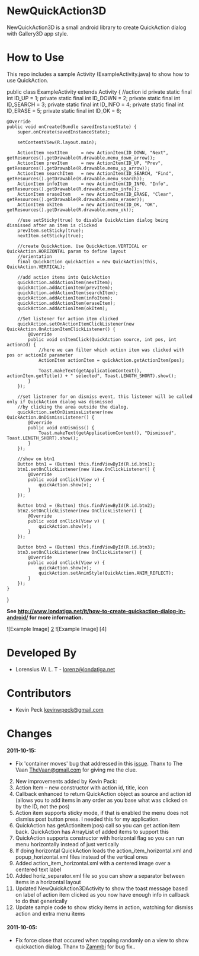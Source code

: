 NewQuickAction3D
================

NewQuickAction3D is a small android library to create QuickAction dialog with Gallery3D app style.

How to Use
==========
This repo includes a sample Activity (ExampleActivity.java) to show how to use QuickAction.

public class ExampleActivity extends Activity {
	//action id
	private static final int ID_UP     = 1;
	private static final int ID_DOWN   = 2;
	private static final int ID_SEARCH = 3;
	private static final int ID_INFO   = 4;
	private static final int ID_ERASE  = 5;	
	private static final int ID_OK     = 6;
	    
	@Override
	public void onCreate(Bundle savedInstanceState) {
		super.onCreate(savedInstanceState);

		setContentView(R.layout.main);

		ActionItem nextItem 	= new ActionItem(ID_DOWN, "Next", getResources().getDrawable(R.drawable.menu_down_arrow));
		ActionItem prevItem 	= new ActionItem(ID_UP, "Prev", getResources().getDrawable(R.drawable.menu_up_arrow));
        ActionItem searchItem 	= new ActionItem(ID_SEARCH, "Find", getResources().getDrawable(R.drawable.menu_search));
        ActionItem infoItem 	= new ActionItem(ID_INFO, "Info", getResources().getDrawable(R.drawable.menu_info));
        ActionItem eraseItem 	= new ActionItem(ID_ERASE, "Clear", getResources().getDrawable(R.drawable.menu_eraser));
        ActionItem okItem 		= new ActionItem(ID_OK, "OK", getResources().getDrawable(R.drawable.menu_ok));
        
        //use setSticky(true) to disable QuickAction dialog being dismissed after an item is clicked
        prevItem.setSticky(true);
        nextItem.setSticky(true);
		
		//create QuickAction. Use QuickAction.VERTICAL or QuickAction.HORIZONTAL param to define layout 
        //orientation
		final QuickAction quickAction = new QuickAction(this, QuickAction.VERTICAL);
		
		//add action items into QuickAction
        quickAction.addActionItem(nextItem);
		quickAction.addActionItem(prevItem);
        quickAction.addActionItem(searchItem);
        quickAction.addActionItem(infoItem);
        quickAction.addActionItem(eraseItem);
        quickAction.addActionItem(okItem);
        
        //Set listener for action item clicked
		quickAction.setOnActionItemClickListener(new QuickAction.OnActionItemClickListener() {			
			@Override
			public void onItemClick(QuickAction source, int pos, int actionId) {
				//here we can filter which action item was clicked with pos or actionId parameter
				ActionItem actionItem = quickAction.getActionItem(pos);
                 
				Toast.makeText(getApplicationContext(), actionItem.getTitle() + " selected", Toast.LENGTH_SHORT).show();			    
			}
		});
		
		//set listnener for on dismiss event, this listener will be called only if QuickAction dialog was dismissed
		//by clicking the area outside the dialog.
		quickAction.setOnDismissListener(new QuickAction.OnDismissListener() {			
			@Override
			public void onDismiss() {
				Toast.makeText(getApplicationContext(), "Dismissed", Toast.LENGTH_SHORT).show();
			}
		});
		
		//show on btn1
		Button btn1 = (Button) this.findViewById(R.id.btn1);
		btn1.setOnClickListener(new View.OnClickListener() {
			@Override
			public void onClick(View v) {
				quickAction.show(v);
			}
		});

		Button btn2 = (Button) this.findViewById(R.id.btn2);
		btn2.setOnClickListener(new OnClickListener() {
			@Override
			public void onClick(View v) {
				quickAction.show(v);
			}
		});
		
		Button btn3 = (Button) this.findViewById(R.id.btn3);
		btn3.setOnClickListener(new OnClickListener() {
			@Override
			public void onClick(View v) {
				quickAction.show(v);
				quickAction.setAnimStyle(QuickAction.ANIM_REFLECT);
			}
		});
	}
}

**See http://www.londatiga.net/it/how-to-create-quickaction-dialog-in-android/ for more information.**

![Example Image] [2] ![Example Image] [4]

Developed By
============

* Lorensius W. L. T - <lorenz@londatiga.net>

Contributors
============
* Kevin Peck <kevinwpeck@gmail.com>

Changes
=======

#### 2011-10-15:
* Fix 'container moves' bug that addressed in this [issue][3]. Thanx to The Vaan <TheVaan@gmail.com> for giving me the clue.
2. New improvements added by Kevin Pack:
  3. Action Item – new constructor with action id, title, icon
  4. Callback enhanced to return QuickAction object as source and action id (allows you to add items in any order as you base what was clicked on by the ID, not the pos)
  5. Action item supports sticky mode, if that is enabled the menu does not dismiss post button press. I needed this for my application.
  6. QuickAction has getActionItem(pos) call so you can get action item back. QuickAction has ArrayList of added items to support this
  7. QuickAction supports constructor with horizontal flag so you can run menu horizontally instead of just vertically
  8. If doing horizontal QuickAction loads the action_item_horizontal.xml and popup_horizontal.xml files instead of the vertical ones
  9. Added action_item_horizontal.xml with a centered image over a centered text label
  10. Added horiz_separator.xml file so you can show a separator between items in a horizontal layout
  11. Updated NewQuickAction3DActivity to show the toast message based on label of action item clicked as you now have enough info in callback to do that generically
  12. Update sample code to show sticky items in action, watching for dismiss action and extra menu items 

#### 2011-10-05:
* Fix force close that occured when tapping randomly on a view to show quickaction dialog. 
  Thanx to [Zammbi][1] for bug fix..

[1]: http://github.com/zammbi
[2]: http://londatiga.net/images/quickactions/demo3d-1.jpg
[3]: https://github.com/lorensiuswlt/NewQuickAction3D/issues/1
[2]: http://londatiga.net/images/quickactions/demo3d-2.jpg
